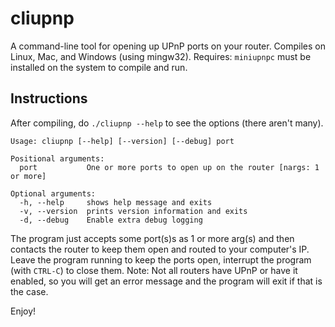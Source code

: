 # cliupnp
A command-line tool for opening up UPnP ports on your router. Compiles on Linux, Mac, and Windows (using mingw32).
Requires: `miniupnpc` must be installed on the system to compile and run.

## Instructions

After compiling, do `./cliupnp --help` to see the options (there aren't many). 

```
Usage: cliupnp [--help] [--version] [--debug] port

Positional arguments:
  port           One or more ports to open up on the router [nargs: 1 or more] 

Optional arguments:
  -h, --help     shows help message and exits 
  -v, --version  prints version information and exits 
  -d, --debug    Enable extra debug logging
```

The program just accepts some port(s)s as 1 or more arg(s) and then contacts the router to keep them open and routed to your computer's IP.
Leave the program running to keep the ports open, interrupt the program (with `CTRL-C`) to close them. 
Note: Not all routers have UPnP or have it enabled, so you will get an error message and the program will exit if that is the case.

Enjoy!
